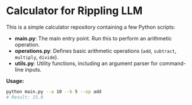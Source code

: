 # Calculator for Rippling LLM

This is a simple calculator repository containing a few Python scripts:

- **main.py**: The main entry point. Run this to perform an arithmetic operation.
- **operations.py**: Defines basic arithmetic operations (`add`, `subtract`, `multiply`, `divide`).
- **utils.py**: Utility functions, including an argument parser for command-line inputs.

**Usage:**

```bash
python main.py --a 10 --b 5 --op add
# Result: 15.0
```